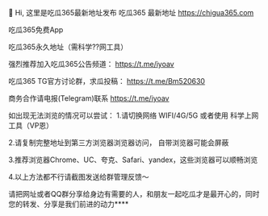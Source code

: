 👋 Hi, 这里是吃瓜365最新地址发布 吃瓜365 最新地址 https://chigua365.com

吃瓜365免费App

吃瓜365永久地址（需科学??网工具）

强烈推荐加入吃瓜365公告频道： https://t.me/iyoav

吃瓜365 TG官方讨论群，求瓜投稿： https://t.me/Bm520630

商务合作请电报(Telegram)联系 https://t.me/iyoav

如出现无法浏览的情况可以尝试： 1.请切换网络 WIFI/4G/5G 或者使用 科学上网工具（VP恩）

2.请复制完整地址到第三方浏览器浏览器访问， 自带浏览器可能会屏蔽

3.推荐浏览器Chrome、UC、夸克、Safari、yandex，这些浏览器可以顺畅浏览

4.以上方法都不行请截图发送给群管理反馈～

请把网址或者QQ群分享给身边有需要的人，和朋友一起吃瓜才是最开心的，同时您的转发、分享是我们前进的动力****
